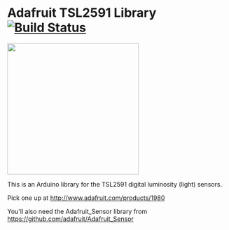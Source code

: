 # Adafruit TSL2591 Library [![Build Status](https://travis-ci.com/adafruit/Adafruit_TSL2591_Library.svg?branch=master)](https://travis-ci.com/adafruit/Adafruit_TSL2591_Library)

<img src="https://cdn-shop.adafruit.com/970x728/1980-01.jpg" height="300"/>

This is an Arduino library for the TSL2591 digital luminosity (light) sensors. 

Pick one up at http://www.adafruit.com/products/1980

You'll also need the Adafruit_Sensor library from https://github.com/adafruit/Adafruit_Sensor
